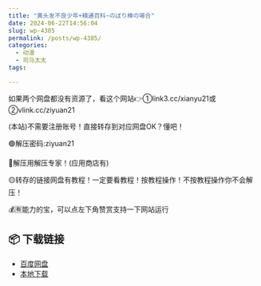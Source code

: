```yaml
---
title: "黄头发不良少年+精通百科~のぼり棒の場合"
date: 2024-06-22T14:56:04
slug: wp-4385
permalink: /posts/wp-4385/
categories:
  - 动漫
  - 司马太太
tags:

---
```


如果两个网盘都没有资源了，看这个网站👉①link3.cc/xianyu21或②vlink.cc/ziyuan21

(本站)不需要注册账号！直接转存到对应网盘OK？懂吧！

🟢解压密码:ziyuan21

🔵解压用解压专家！(应用商店有)

🟡转存的链接网盘有教程！一定要看教程！按教程操作！不按教程操作你不会解压！

💰🈶能力的宝，可以点左下角赞赏支持一下网站运行

## 📦 下载链接
- [百度网盘](https://blziyuan21.com/pay-download/4385?key=a4f6e450f8&down_id=0)
- [本地下载](https://blziyuan21.com/pay-download/4385?key=a4f6e450f8&down_id=1)

